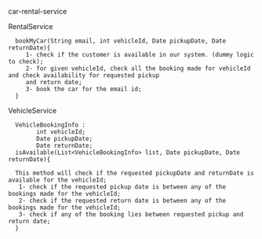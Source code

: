car-rental-service


RentalService

      bookMyCar(String email, int vehicleId, Date pickupDate, Date returnDate){
         1- check if the customer is available in our system. (dummy logic to check);
         2- for given vehicleId, check all the booking made for vehicleId and check availability for requested pickup
         and return date;
         3- book the car for the email id;
      }
VehicleService

      VehicleBookingInfo :
            int vehicleId;
            Date pickupDate;
            Date returnDate;
      isAvailable(List<VehicleBookingInfo> list, Date pickupDate, Date returnDate){

      This method will check if the requested pickupDate and returnDate is available for the vehicleId;
       1- check if the requested pickup date is between any of the bookings made for the vehicleId;
       2- check if the requested return date is between any of the bookings made for the vehicleId;
       3- check if any of the booking lies between requested pickup and return date;
      }

